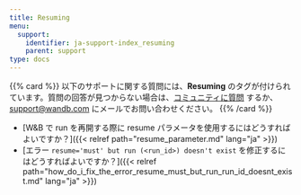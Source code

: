 ```yaml
---
title: Resuming
menu:
  support:
    identifier: ja-support-index_resuming
    parent: support
type: docs
---
```


{{% card %}}
以下のサポートに関する質問には、<b>Resuming</b> のタグが付けられています。質問の回答が見つからない場合は、[コミュニティに質問](https://community.wandb.ai/) するか、[support@wandb.com](mailto:support@wandb.com) にメールでお問い合わせください。
{{% /card %}}

- [W&B で run を再開する際に resume パラメータを使用するにはどうすればよいですか？]({{< relref path="resume_parameter.md" lang="ja" >}})
- [エラー `resume='must' but run (<run_id>) doesn't exist` を修正するにはどうすればよいですか？]({{< relref path="how_do_i_fix_the_error_resume_must_but_run_run_id_doesnt_exist.md" lang="ja" >}})
